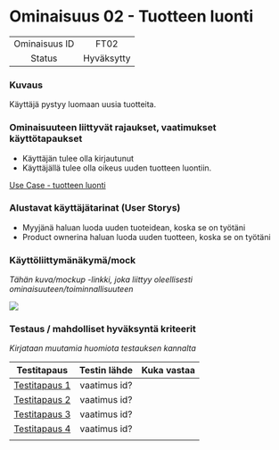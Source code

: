 # Ominaisuus 02 - Tuotteen luonti

| | |
|:-:|:-:|
| Ominaisuus ID | FT02 |
| Status | Hyväksytty |

### Kuvaus

Käyttäjä pystyy luomaan uusia tuotteita.

### Ominaisuuteen liittyvät rajaukset, vaatimukset käyttötapaukset

* Käyttäjän tulee olla kirjautunut
* Käyttäjällä tulee olla oikeus uuden tuotteen luontiin. 

[Use Case - tuotteen luonti](https://gitlab.labranet.jamk.fi/digiateam/core/blob/master/dokumentit/02-vaatimusmaarittely/UseCase/use-case-01-tuotteen-luonti.md)


### Alustavat käyttäjätarinat (User Storys)

* Myyjänä haluan luoda uuden tuoteidean, koska se on työtäni
* Product ownerina haluan luoda uuden tuotteen, koska se on työtäni


### Käyttöliittymänäkymä/mock 

*Tähän kuva/mockup -linkki, joka liittyy oleellisesti ominaisuuteen/toiminnallisuuteen*

![](https://openclipart.org/image/300px/svg_to_png/247488/1461589195.png)


### Testaus / mahdolliset hyväksyntä kriteerit 

*Kirjataan muutamia huomiota testauksen kannalta*

| Testitapaus  | Testin lähde  | Kuka vastaa  |
|:-: | :-:|:-:|
| [Testitapaus 1]()  | vaatimus id?   |   |
| [Testitapaus 2]()  | vaatimus id?   |   |
| [Testitapaus 3]()  | vaatimus id?   |   |
| [Testitapaus 4]()  | vaatimus id?   |   |
| | |
